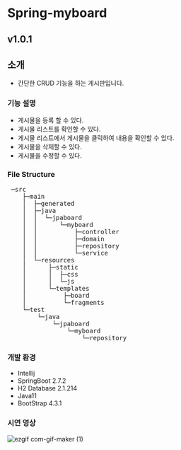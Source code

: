 # Spring-myboard

## v1.0.1

## 소개
  - 간단한 CRUD 기능을 하는 게시판입니다.
  
### 기능 설명
  - 게시물을 등록 할 수 있다.
  - 게시물 리스트를 확인할 수 있다.
  - 게시물 리스트에서 게시물을 클릭하여 내용을 확인할 수 있다.
  - 게시물을 삭제할 수 있다.
  - 게시물을 수정할 수 있다.
  
### File Structure
<pre>
 ─src
    ├─main
    │  ├─generated
    │  ├─java
    │  │  └─jpaboard
    │  │      └─myboard
    │  │          ├─controller
    │  │          ├─domain
    │  │          ├─repository
    │  │          └─service
    │  └─resources
    │      ├─static
    │      │  ├─css
    │      │  └─js
    │      └─templates
    │          ├─board
    │          └─fragments
    └─test
        └─java
            └─jpaboard
                └─myboard
                    └─repository
</pre>

### 개발 환경
  - Intellij
  - SpringBoot 2.7.2
  - H2 Database 2.1.214
  - Java11
  - BootStrap 4.3.1
  
### 시연 영상
![ezgif com-gif-maker (1)](https://user-images.githubusercontent.com/57008901/186102945-d963a274-4574-4536-a6ed-5f78647e538d.gif)

